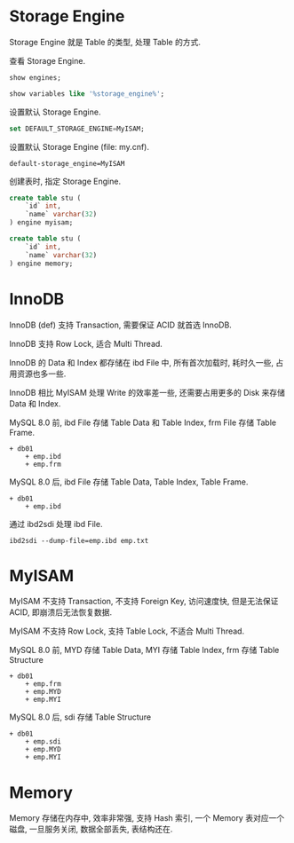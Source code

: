 # Storage Engine

Storage Engine 就是 Table 的类型, 处理 Table 的方式.

查看 Storage Engine.

```sql
show engines;

show variables like '%storage_engine%';
```

设置默认 Storage Engine.

```sql
set DEFAULT_STORAGE_ENGINE=MyISAM;
```

设置默认 Storage Engine (file: my.cnf).

```
default-storage_engine=MyISAM
```

创建表时, 指定 Storage Engine.

```sql
create table stu (
	`id` int,
	`name` varchar(32)
) engine myisam;

create table stu (
	`id` int,
	`name` varchar(32)
) engine memory;
```

# InnoDB

InnoDB (def) 支持 Transaction, 需要保证 ACID 就首选 InnoDB.

InnoDB 支持 Row Lock, 适合 Multi Thread.

InnoDB 的 Data 和 Index 都存储在 ibd File 中, 所有首次加载时, 耗时久一些, 占用资源也多一些.

InnoDB 相比 MyISAM 处理 Write 的效率差一些, 还需要占用更多的 Disk 来存储 Data 和 Index.

MySQL 8.0 前, ibd File 存储 Table Data 和 Table Index, frm File 存储 Table Frame.

```
+ db01
    + emp.ibd
    + emp.frm
```

MySQL 8.0 后, ibd File 存储 Table Data, Table Index, Table Frame.

```
+ db01
    + emp.ibd
```

通过 ibd2sdi 处理 ibd File.

```shell
ibd2sdi --dump-file=emp.ibd emp.txt
```

# MyISAM

MyISAM 不支持 Transaction, 不支持 Foreign Key, 访问速度快, 但是无法保证 ACID, 即崩溃后无法恢复数据.

MyISAM 不支持 Row Lock, 支持 Table Lock, 不适合 Multi Thread.

MySQL 8.0 前, MYD 存储 Table Data, MYI 存储 Table Index, frm 存储 Table Structure

```
+ db01
    + emp.frm
    + emp.MYD
    + emp.MYI
```

MySQL 8.0 后, sdi 存储 Table Structure

```
+ db01
    + emp.sdi
    + emp.MYD
    + emp.MYI
```

# Memory

Memory 存储在内存中, 效率非常强, 支持 Hash 索引, 一个 Memory 表对应一个磁盘, 一旦服务关闭, 数据全部丢失, 表结构还在.